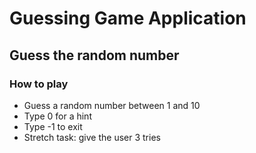 # Guessing Game Application

## Guess the random number

### How to play
- Guess a random number between 1 and 10
- Type 0 for a hint
- Type -1 to exit
- Stretch task: give the user 3 tries